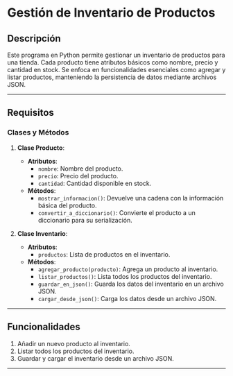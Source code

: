 # Gestión de Inventario de Productos

## Descripción

Este programa en Python permite gestionar un inventario de productos para una tienda. Cada producto tiene atributos básicos como nombre, precio y cantidad en stock. Se enfoca en funcionalidades esenciales como agregar y listar productos, manteniendo la persistencia de datos mediante archivos JSON.

---

## Requisitos

### Clases y Métodos

1. **Clase Producto**:

   - **Atributos**:
     - `nombre`: Nombre del producto.
     - `precio`: Precio del producto.
     - `cantidad`: Cantidad disponible en stock.
   - **Métodos**:
     - `mostrar_informacion()`: Devuelve una cadena con la información básica del producto.
     - `convertir_a_diccionario()`: Convierte el producto a un diccionario para su serialización.

2. **Clase Inventario**:
   - **Atributos**:
     - `productos`: Lista de productos en el inventario.
   - **Métodos**:
     - `agregar_producto(producto)`: Agrega un producto al inventario.
     - `listar_productos()`: Lista todos los productos del inventario.
     - `guardar_en_json()`: Guarda los datos del inventario en un archivo JSON.
     - `cargar_desde_json()`: Carga los datos desde un archivo JSON.

---

## Funcionalidades

1. Añadir un nuevo producto al inventario.
2. Listar todos los productos del inventario.
3. Guardar y cargar el inventario desde un archivo JSON.

---
